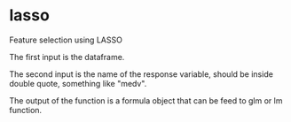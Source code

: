 # lasso
 Feature selection using LASSO

The first input is the dataframe.

The second input is the name of the response variable, should be inside double quote, something like "medv".

The output of the function is a formula object that can be feed to glm or lm function.
